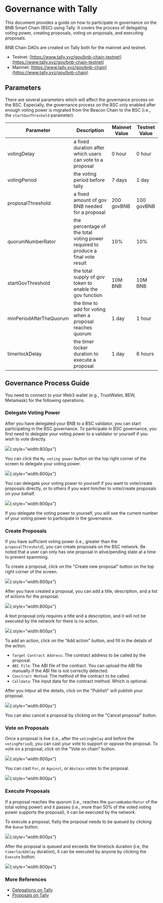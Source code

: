 
# Governance with Tally

This document provides a guide on how to participate in governance on the BNB Smart Chain (BSC) using Tally. It
covers the process of delegating voting power, creating proposals, voting on proposals, and executing proposals.

BNB Chain DAOs are created on Tally both for the mainnet and testnet.

* Testnet: [https://www.tally.xyz/gov/bnb-chain-testnet](https://www.tally.xyz/gov/bnb-chain-testnet)
* Mainnet: [https://www.tally.xyz/gov/bnb-chain](https://www.tally.xyz/gov/bnb-chain)

## Parameters

There are several parameters which will affect the governance process on the BSC.
Especially, the governance process on the BSC only enabled after enough voting power is migrated from the Beacon Chain
to the BSC (i.e., the `startGovThreshold` parameter).

| Parameter               | Description                                                                      | Mainnet Value | Testnet Value |
|-------------------------|----------------------------------------------------------------------------------|---------------|---------------|
| votingDelay             | a fixed duration  after which users can vote to a proposal                       | 0 hour        | 0 hour        |
| votingPeriod            | the voting period before tally                                                   | 7 days        | 1 day         |
| proposalThreshold       | a fixed amount of gov BNB needed for a proposal                                  | 200 govBNB    | 100 govBNB    |
| quorumNumberRator       | the percentage of the total voting power required to produce a final vote result | 10%           | 10%           |
| startGovThreshold       | the total supply of gov token to enable the gov function                         | 10M BNB       | 10M BNB       |
| minPeriodAfterTheQuorum | the time to add for voting when a proposal reaches quorum                        | 1 day         | 1 hour        |
| timerlockDelay          | the timer locker duration to execute a proposal                                  | 1 day         | 6 hours       |

## Governance Process Guide

You need to connect to your Web3 wallet (e.g., TrustWallet, BEW, Metamask) for the following operations.

### Delegate Voting Power

After you have delegated your BNB to a BSC validator, you can start participating in the BSC governance.
To participate in BSC governance, you first need to delegate your voting power to a validator or yourself if you wish to
vote directly.

![](../../assets/bcfusion/tally1.png){:style="width:800px"}

You can click the `My voting power` button on the top right corner of the screen to delegate your voting power.

![](../../assets/bcfusion/tally2.png){:style="width:800px"}

You can delegate your voting power to yourself if you want to vote/create proposals directly, or to others if you want
him/her to vote/create proposals on your behalf.

![](../../assets/bcfusion/tally3.png){:style="width:800px"}

If you delegate the voting power to yourself, you will see the current number of your voting power to participate in the
governance.

### Create Proposals

If you have sufficient voting power (i.e., greater than the `proposalThreshold`), you can create proposals on the BSC
network. Be noted that a user can only has one proposal in ative/pending state at a time to prevent spamming.

To create a proposal, click on the "Create new proposal" button on the top right corner of the screen.

![](../../assets/bcfusion/tally11.png){:style="width:800px"}

After you have created a proposal, you can add a title, description, and a list of actions for the proposal.

![](../../assets/bcfusion/tally4.png){:style="width:800px"}

A text proposal only requires a title and a description, and it will not be executed by the network for there is no action.

![](../../assets/bcfusion/tally5.png){:style="width:800px"}

To add an action, click on the "Add action" button, and fill in the details of the action.

- `Target Contract Address`: The contract address to be called by the proposal.
- `ABI File`: The ABI file of the contract. You can upload the ABI file manually if the ABI file is not correctly
  detected.
- `Conctract Method`: The method of the contract to be called.
- `Calldata`: The input data for the contract method. Which is optional.

After you intpur all the details, click on the "Publish" will publish your proposal.

![](../../assets/bcfusion/tally6.png){:style="width:800px"}

You can also cancel a proposal by clicking on the "Cancel proposal" button.

### Vote on Proposals

Once a proposal is live (i.e., after the `votingDelay` and before the `votingPeriod`), you can cast your vote to
support or oppose the proposal. To vote on a proposal, click on the "Vote on chain" button.

![](../../assets/bcfusion/tally7.png){:style="width:800px"}

You can cast `For`, or `Against`, or `Abstain` votes to the proposal.

![](../../assets/bcfusion/tally8.png){:style="width:800px"}

### Execute Proposals

If a proposal reaches the quorum (i.e., reaches the `quorumNumberRator` of the total voting power) and it passes
(i.e., more than 50% of the voted voting power supports the proposal), it can be executed by the network.

To execute a proposal, fistly the proposal needs to be queued by clicking the `Queue` button.

![](../../assets/bcfusion/tally9.png){:style="width:800px"}

After the proposal is queued and exceeds the timelock duration (i.e, the `timerlockDelay` duration),
it can be executed by anyone by clicking the `Execute` button.

![](../../assets/bcfusion/tally10.png){:style="width:800px"}

### More References

- [Delegations on Tally](https://docs.tally.xyz/knowledge-base/delegations-on-tally)
- [Proposals on Tally](https://docs.tally.xyz/knowledge-base/proposals)
